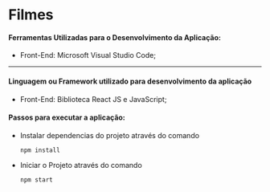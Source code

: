 # Filmes

#### Ferramentas Utilizadas para o Desenvolvimento da Aplicação:
* Front-End: Microsoft Visual Studio Code;

---
#### Linguagem ou Framework utilizado para desenvolvimento da aplicação
* Front-End: Biblioteca React JS e JavaScript;

#### Passos para executar a aplicação:
* Instalar dependencias do projeto através do comando
	```
    npm install
    ```
* Iniciar o Projeto através do comando
	```
    npm start
    ```
